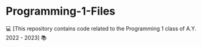 # Programming-1-Files
💻 [This repository contains code related to the Programming 1 class of A.Y. 2022 - 2023] 📚
